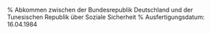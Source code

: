 % Abkommen zwischen der Bundesrepublik Deutschland und der Tunesischen Republik über Soziale Sicherheit
% Ausfertigungsdatum: 16.04.1984
 